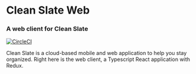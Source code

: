 # Clean Slate Web
### A web client for Clean Slate

[![CircleCI](https://circleci.com/gh/kylecorbelli/clean-slate-web.svg?style=shield)](https://circleci.com/gh/kylecorbelli/clean-slate-web)

Clean Slate is a cloud-based mobile and web application to help you stay organized. Right here is the web client, a Typescript React application with Redux.
